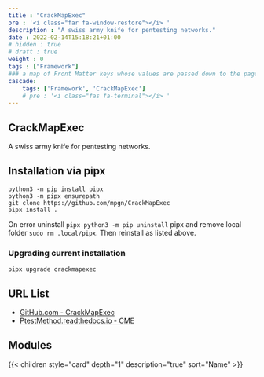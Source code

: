 ```yaml
---
title : "CrackMapExec"
pre : '<i class="far fa-window-restore"></i> '
description : "A swiss army knife for pentesting networks."
date : 2022-02-14T15:18:21+01:00
# hidden : true
# draft : true
weight : 0
tags : ["Framework"]
### a map of Front Matter keys whose values are passed down to the page's descendants unless overwritten by self or a closer ancestor's cascade. 
cascade:
    tags: ['Framework', 'CrackMapExec']
    # pre : '<i class="fas fa-terminal"></i> '
---
```


## CrackMapExec

A swiss army knife for pentesting networks.

## Installation via pipx

```plain
python3 -m pip install pipx
python3 -m pipx ensurepath
git clone https://github.com/mpgn/CrackMapExec
pipx install .
```

On error uninstall `pipx python3 -m pip uninstall` pipx and remove local folder `sudo rm .local/pipx`. Then reinstall as listed above.

### Upgrading current installation

```plain
pipx upgrade crackmapexec
```

## URL List

* [GitHub.com - CrackMapExec](https://github.com/mpgn/CrackMapExec)
* [PtestMethod.readthedocs.io - CME](https://ptestmethod.readthedocs.io/en/latest/cme.html)

## Modules

{{< children style="card" depth="1" description="true" sort="Name"  >}}

